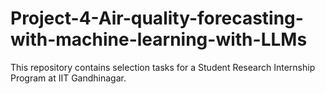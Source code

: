 # Project-4-Air-quality-forecasting-with-machine-learning-with-LLMs
This repository contains selection tasks for a Student Research Internship Program at IIT Gandhinagar.
